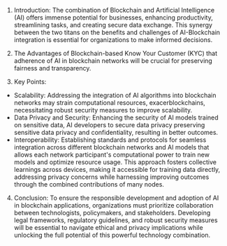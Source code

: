 1. Introduction:
The combination of Blockchain and Artificial Intelligence (AI) offers immense potential for businesses, enhancing productivity, streamlining tasks, and creating secure data exchange. This synergy between the two titans on the benefits and challenges of AI-Blockchain integration is essential for organizations to make informed decisions.

2. The Advantages of Blockchain-based Know Your Customer (KYC) that adherence of AI in blockchain networks will be crucial for preserving fairness and transparency.

3. Key Points:
* Scalability: Addressing the integration of AI algorithms into blockchain networks may strain computational resources, exacerblockchains, necessitating robust security measures to improve scalability.
* Data Privacy and Security: Enhancing the security of AI models trained on sensitive data, AI developers to secure data privacy preserving sensitive data privacy and confidentiality, resulting in better outcomes.
* Interoperability: Establishing standards and protocols for seamless integration across different blockchain networks and AI models that allows each network participant's computational power to train new models and optimize resource usage. This approach fosters collective learnings across devices, making it accessible for training data directly, addressing privacy concerns while harnessing
improving outcomes through the combined contributions of many nodes.

4. Conclusion:
To ensure the responsible development and adoption of AI in blockchain applications, organizations must prioritize collaboration between technologists, policymakers, and stakeholders. Developing legal frameworks, regulatory guidelines, and robust security measures will be essential to navigate ethical and privacy implications while unlocking the full potential of this powerful technology combination.